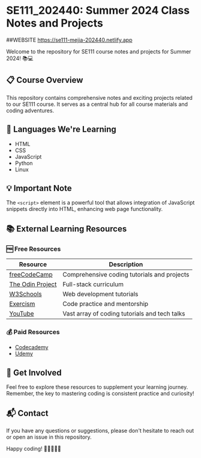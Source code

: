 # SE111_202440: Summer 2024 Class Notes and Projects
##WEBSITE
https://se111-mejia-202440.netlify.app

Welcome to the repository for SE111 course notes and projects for Summer 2024! 📚💻

## 📋 Course Overview

This repository contains comprehensive notes and exciting projects related to our SE111 course. It serves as a central hub for all course materials and coding adventures.

## 🚀 Languages We're Learning

- HTML
- CSS
- JavaScript
- Python
- Linux

## 💡 Important Note

The `<script>` element is a powerful tool that allows integration of JavaScript snippets directly into HTML, enhancing web page functionality.

## 📚 External Learning Resources

### 🆓 Free Resources

| Resource | Description |
|----------|-------------|
| [freeCodeCamp](https://www.freecodecamp.org/) | Comprehensive coding tutorials and projects |
| [The Odin Project](https://www.theodinproject.com/) | Full-stack curriculum |
| [W3Schools](https://www.w3schools.com/) | Web development tutorials |
| [Exercism](https://exercism.org/) | Code practice and mentorship |
| [YouTube](https://www.youtube.com/) | Vast array of coding tutorials and tech talks |

### 💰 Paid Resources

- [Codecademy](https://www.codecademy.com/)
- [Udemy](https://www.udemy.com/)

## 🌟 Get Involved

Feel free to explore these resources to supplement your learning journey. Remember, the key to mastering coding is consistent practice and curiosity!

## 📬 Contact

If you have any questions or suggestions, please don't hesitate to reach out or open an issue in this repository.

Happy coding! 🎉👨‍💻👩‍💻
